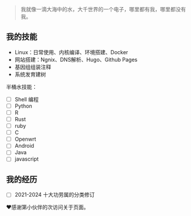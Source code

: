 > 我就像一滴大海中的水，大千世界的一个电子，哪里都有我，哪里都没有我。

## 我的技能

- Linux：日常使用、内核编译、环境搭建、Docker
- 网站搭建：Ngnix、DNS解析、Hugo、Github Pages
- 基因组组装注释
- 系统发育建树

半桶水技能：
- [ ] Shell 编程
- [ ] Python
- [ ] R
- [ ] Rust
- [ ] ruby
- [ ] C
- [ ] Openwrt
- [ ] Android
- [ ] Java
- [ ] javascript

## 我的经历

- [ ] 2021-2024 十大功劳属的分类修订

<span id="user-content-busuanzi">
❤️感谢第<span></span>小伙伴的<span></span>次访问关于页面。
</span>
<!-- ##{"script":"<script async src='//busuanzi.ibruce.info/busuanzi/2.3/busuanzi.pure.mini.js'></script>","style":"<style>#busuanzi_value_site_uv{color:red}#busuanzi_value_site_pv{color:red}</style>"}## -->